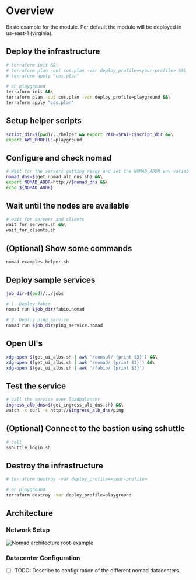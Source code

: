 # Overview

Basic example for the module.
Per default the module will be deployed in us-east-1 (virginia).

## Deploy the infrastructure

```bash
# terraform init &&\
# terraform plan -out cos.plan -var deploy_profile=<your-profile> &&\
# terraform apply "cos.plan"

# on playground
terraform init &&\
terraform plan -out cos.plan -var deploy_profile=playground &&\
terraform apply "cos.plan"
```

## Setup helper scripts

```bash
script_dir=$(pwd)/../helper && export PATH=$PATH:$script_dir &&\
export AWS_PROFILE=playground
```

## Configure and check nomad

```bash
# Wait for the servers getting ready and set the NOMAD_ADDR env variable
nomad_dns=$(get_nomad_alb_dns.sh) &&\
export NOMAD_ADDR=http://$nomad_dns &&\
echo ${NOMAD_ADDR}
```

## Wait until the nodes are available

```bash
# wait for servers and clients
wait_for_servers.sh &&\
wait_for_clients.sh
```

## (Optional) Show some commands

```bash
nomad-examples-helper.sh
```

## Deploy sample services

```bash
job_dir=$(pwd)/../jobs

# 1. Deploy fabio
nomad run $job_dir/fabio.nomad

# 2. Deploy ping_service
nomad run $job_dir/ping_service.nomad
```

## Open UI's

```bash
xdg-open $(get_ui_albs.sh | awk '/consul/ {print $3}') &&\
xdg-open $(get_ui_albs.sh | awk '/nomad/ {print $3}') &&\
xdg-open $(get_ui_albs.sh | awk '/fabio/ {print $3}')
```

## Test the service

```bash
# call the service over loadbalancer
ingress_alb_dns=$(get_ingress_alb_dns.sh) &&\
watch -x curl -s http://$ingress_alb_dns/ping
```

## (Optional) Connect to the bastion using sshuttle

```bash
# call
sshuttle_login.sh
```

## Destroy the infrastructure

```bash
# terraform destroy -var deploy_profile=<your-profile>

# on playground
terraform destroy -var deploy_profile=playground
```

## Architecture

### Network Setup

![Nomad architecture root-example](https://raw.githubusercontent.com/MatthiasScholz/cos/master/_docs/architecture-root-example.png)

### Datacenter Configuration

* [ ] TODO: Describe to configuration of the different nomad datacenters.
